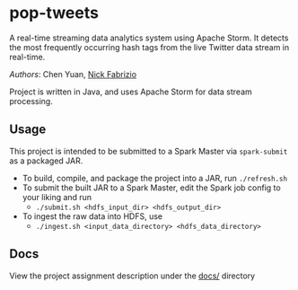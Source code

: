 # pop-tweets

A real-time streaming data analytics system using Apache Storm. It detects the most frequently 
occurring hash tags from the live Twitter data stream in real-time.

_Authors_: Chen Yuan, [Nick Fabrizio](https://github.com/NFabrizio)

Project is written in Java, and uses Apache Storm for data stream processing.

## Usage

This project is intended to be submitted to a Spark Master via `spark-submit` as a packaged JAR.

- To build, compile, and package the project into a JAR, run `./refresh.sh`
- To submit the built JAR to a Spark Master, edit the Spark job config to your liking and run
    - `./submit.sh <hdfs_input_dir> <hdfs_output_dir>`
- To ingest the raw data into HDFS, use
    - `./ingest.sh <input_data_directory> <hdfs_data_directory>`

## Docs

View the project assignment description under the [docs/](docs) directory
